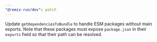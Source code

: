 ```yaml
---
"@remix-run/dev": patch
---
```


Update `getDependenciesToBundle` to handle ESM packages without main exports. Note that these packages must expose `package.json` in their `exports` field so that their path can be resolved.
